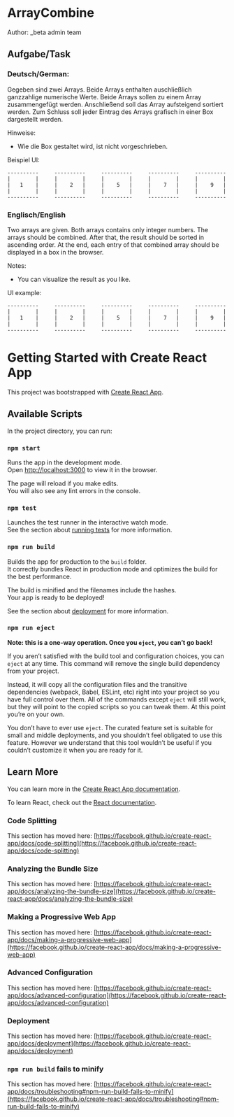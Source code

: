 # ArrayCombine

Author: _beta admin team

## Aufgabe/Task

### Deutsch/German:

Gegeben sind zwei Arrays. Beide Arrays enthalten auschließlich ganzzahlige numerische Werte.
Beide Arrays sollen zu einem Array zusammengefügt werden. Anschließend soll das Array aufsteigend sortiert werden.
Zum Schluss soll jeder Eintrag des Arrays grafisch in einer Box dargestellt werden.

Hinweise:
  - Wie die Box gestaltet wird, ist nicht vorgeschrieben.

Beispiel UI:
```
----------     ----------     ----------     ----------     ----------
|        |     |        |     |        |     |        |     |        |
|   1    |     |    2   |     |    5   |     |    7   |     |    9   |
|        |     |        |     |        |     |        |     |        |
----------     ----------     ----------     ----------     ----------
```


### Englisch/English

Two arrays are given. Both arrays contains only integer numbers. The arrays should be combined. After that,
the result should be sorted in ascending order. At the end, each entry of that combined array should be displayed in a 
box in the browser.

Notes:
  - You can visualize the result as you like.

UI example:

```
----------     ----------     ----------     ----------     ----------
|        |     |        |     |        |     |        |     |        |
|   1    |     |    2   |     |    5   |     |    7   |     |    9   |
|        |     |        |     |        |     |        |     |        |
----------     ----------     ----------     ----------     ----------
```

# Getting Started with Create React App

This project was bootstrapped with [Create React App](https://github.com/facebook/create-react-app).

## Available Scripts

In the project directory, you can run:

### `npm start`

Runs the app in the development mode.\
Open [http://localhost:3000](http://localhost:3000) to view it in the browser.

The page will reload if you make edits.\
You will also see any lint errors in the console.

### `npm test`

Launches the test runner in the interactive watch mode.\
See the section about [running tests](https://facebook.github.io/create-react-app/docs/running-tests) for more information.

### `npm run build`

Builds the app for production to the `build` folder.\
It correctly bundles React in production mode and optimizes the build for the best performance.

The build is minified and the filenames include the hashes.\
Your app is ready to be deployed!

See the section about [deployment](https://facebook.github.io/create-react-app/docs/deployment) for more information.

### `npm run eject`

**Note: this is a one-way operation. Once you `eject`, you can’t go back!**

If you aren’t satisfied with the build tool and configuration choices, you can `eject` at any time. This command will remove the single build dependency from your project.

Instead, it will copy all the configuration files and the transitive dependencies (webpack, Babel, ESLint, etc) right into your project so you have full control over them. All of the commands except `eject` will still work, but they will point to the copied scripts so you can tweak them. At this point you’re on your own.

You don’t have to ever use `eject`. The curated feature set is suitable for small and middle deployments, and you shouldn’t feel obligated to use this feature. However we understand that this tool wouldn’t be useful if you couldn’t customize it when you are ready for it.

## Learn More

You can learn more in the [Create React App documentation](https://facebook.github.io/create-react-app/docs/getting-started).

To learn React, check out the [React documentation](https://reactjs.org/).

### Code Splitting

This section has moved here: [https://facebook.github.io/create-react-app/docs/code-splitting](https://facebook.github.io/create-react-app/docs/code-splitting)

### Analyzing the Bundle Size

This section has moved here: [https://facebook.github.io/create-react-app/docs/analyzing-the-bundle-size](https://facebook.github.io/create-react-app/docs/analyzing-the-bundle-size)

### Making a Progressive Web App

This section has moved here: [https://facebook.github.io/create-react-app/docs/making-a-progressive-web-app](https://facebook.github.io/create-react-app/docs/making-a-progressive-web-app)

### Advanced Configuration

This section has moved here: [https://facebook.github.io/create-react-app/docs/advanced-configuration](https://facebook.github.io/create-react-app/docs/advanced-configuration)

### Deployment

This section has moved here: [https://facebook.github.io/create-react-app/docs/deployment](https://facebook.github.io/create-react-app/docs/deployment)

### `npm run build` fails to minify

This section has moved here: [https://facebook.github.io/create-react-app/docs/troubleshooting#npm-run-build-fails-to-minify](https://facebook.github.io/create-react-app/docs/troubleshooting#npm-run-build-fails-to-minify)
